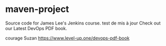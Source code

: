 # maven-project
Source code for James Lee's Jenkins course.
test de mis à jour
Check out our Latest DevOps PDF book.

courage Suzan
https://www.level-up.one/devops-pdf-book
